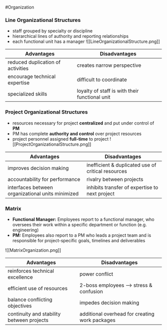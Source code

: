 #Organization

### Line Organizational Structures

- staff grouped by specialty or discipline
- hierarchical lines of authority and reporting relationships
- each functional unit has a manager
![[LineOrganizationalStructure.png]]

| Advantages                        | Disadvantages                                  |
| --------------------------------- | ---------------------------------------------- |
| reduced duplication of activities | creates narrow perspective                     |
| encourage technical expertise     | difficult to coordinate                        |
| specialized skills                | loyalty of staff is with their functional unit |

### Project Organizational Structures

- resources necessary for project **centralized** and put under control of **PM**
- PM has complete **authority and control** over project resources
- project personnel assigned **full-time** to project
![[ProjectOrganizationalStructure.png]]

| Advantages                                        | Disadvantages                                      |
| ------------------------------------------------- | -------------------------------------------------- |
| improves decision making                          | inefficient & duplicated use of critical resources |
| accountability for performance                    | rivalry between projects                           |
| interfaces between organizational units minimized | inhibits transfer of expertise to next project     |

### Matrix

- **Functional Manager:** Employees report to a functional manager, who oversees their work within a specific department or function (e.g. engineering)
- **PM:** Employees also report  to a PM who leads a project team and is responsible for project-specific goals, timelines and deliverables

![[MatrixOrganization.png]]

| Advantages                                | Disadvantages                                  |
| ----------------------------------------- | ---------------------------------------------- |
| reinforces technical excellence           | power conflict                                 |
| efficient use of resources                | 2-boss employees --> stress & confusion        |
| balance conflicting objectives            | impedes decision making                        |
| continuity and stability between projects | additional overhead for creating work packages |